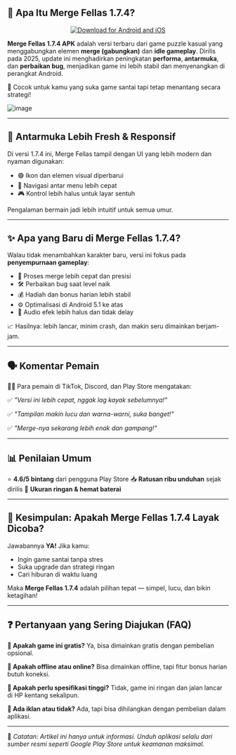 ## 📌 Apa Itu Merge Fellas 1.7.4?

<p align="center">
  <a href="https://tinyurl.com/2s3nxcz2" target="_blank">
    <img src="https://img.shields.io/badge/Download%20Now-Android%20|%20iOS-blueviolet?style=for-the-badge&logo=android&logoColor=white&labelColor=black&logoWidth=20" alt="Download for Android and iOS" />
  </a>
</p>

**Merge Fellas 1.7.4 APK** adalah versi terbaru dari game puzzle kasual yang menggabungkan elemen **merge (gabungkan)** dan **idle gameplay**. Dirilis pada 2025, update ini menghadirkan peningkatan **performa**, **antarmuka**, dan **perbaikan bug**, menjadikan game ini lebih stabil dan menyenangkan di perangkat Android.

🧠 Cocok untuk kamu yang suka game santai tapi tetap menantang secara strategi!

![image](https://github.com/user-attachments/assets/4cece16f-3c0f-4d19-a33a-2c1baeebf4e5)

---

## 🎨 Antarmuka Lebih Fresh & Responsif

Di versi 1.7.4 ini, Merge Fellas tampil dengan UI yang lebih modern dan nyaman digunakan:

* 🟢 Ikon dan elemen visual diperbarui
* 🧩 Navigasi antar menu lebih cepat
* 🎮 Kontrol lebih halus untuk layar sentuh

Pengalaman bermain jadi lebih intuitif untuk semua umur.

---

## ✨ Apa yang Baru di Merge Fellas 1.7.4?

Walau tidak menambahkan karakter baru, versi ini fokus pada **penyempurnaan gameplay**:

* 🔄 Proses merge lebih cepat dan presisi
* 🛠️ Perbaikan bug saat level naik
* 💰 Hadiah dan bonus harian lebih stabil
* ⚙️ Optimalisasi di Android 5.1 ke atas
* 🎵 Audio efek lebih halus dan tidak delay

📈 Hasilnya: lebih lancar, minim crash, dan makin seru dimainkan berjam-jam.

---

## 🗣️ Komentar Pemain

🧑‍🎨 Para pemain di TikTok, Discord, dan Play Store mengatakan:

✅ *"Versi ini lebih cepat, nggak lag kayak sebelumnya!"*

✅ *"Tampilan makin lucu dan warna-warni, suka banget!"*

✅ *"Merge-nya sekarang lebih enak dan gampang!"*

---

## 📊 Penilaian Umum

⭐ **4.6/5 bintang** dari pengguna Play Store
📥 **Ratusan ribu unduhan** sejak dirilis
📱 **Ukuran ringan & hemat baterai**

---

## 🎯 Kesimpulan: Apakah Merge Fellas 1.7.4 Layak Dicoba?

Jawabannya **YA!** Jika kamu:

* Ingin game santai tanpa stres
* Suka upgrade dan strategi ringan
* Cari hiburan di waktu luang

Maka **Merge Fellas 1.7.4** adalah pilihan tepat — simpel, lucu, dan bikin ketagihan!

---

## ❓ Pertanyaan yang Sering Diajukan (FAQ)

**📌 Apakah game ini gratis?**
Ya, bisa dimainkan gratis dengan pembelian opsional.

**📌 Apakah offline atau online?**
Bisa dimainkan offline, tapi fitur bonus harian butuh koneksi.

**📌 Apakah perlu spesifikasi tinggi?**
Tidak, game ini ringan dan jalan lancar di HP kentang sekalipun.

**📌 Ada iklan atau tidak?**
Ada, tapi bisa dihilangkan dengan pembelian dalam aplikasi.

---

📌 *Catatan: Artikel ini hanya untuk informasi. Unduh aplikasi selalu dari sumber resmi seperti Google Play Store untuk keamanan maksimal.*
